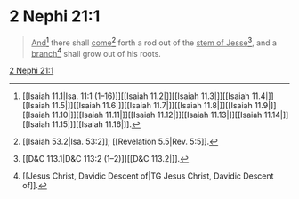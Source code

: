 # 2 Nephi 21:1

> <u>And</u>[^a] there shall <u>come</u>[^b] forth a rod out of the <u>stem of Jesse</u>[^c], and a <u>branch</u>[^d] shall grow out of his roots.

[2 Nephi 21:1](https://www.churchofjesuschrist.org/study/scriptures/bofm/2-ne/21?lang=eng&id=p1#p1)


[^a]: [[Isaiah 11.1|Isa. 11:1 (1–16)]][[Isaiah 11.2|]][[Isaiah 11.3|]][[Isaiah 11.4|]][[Isaiah 11.5|]][[Isaiah 11.6|]][[Isaiah 11.7|]][[Isaiah 11.8|]][[Isaiah 11.9|]][[Isaiah 11.10|]][[Isaiah 11.11|]][[Isaiah 11.12|]][[Isaiah 11.13|]][[Isaiah 11.14|]][[Isaiah 11.15|]][[Isaiah 11.16|]].  
[^b]: [[Isaiah 53.2|Isa. 53:2]]; [[Revelation 5.5|Rev. 5:5]].  
[^c]: [[D&C 113.1|D&C 113:2 (1–2)]][[D&C 113.2|]].  
[^d]: [[Jesus Christ, Davidic Descent of|TG Jesus Christ, Davidic Descent of]].  
